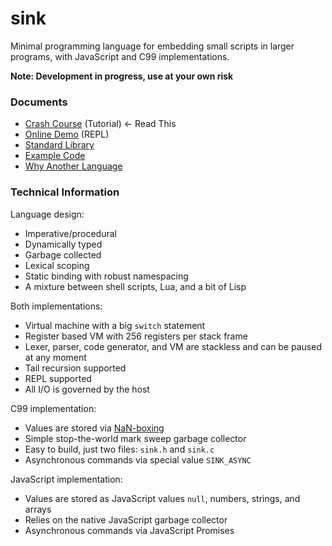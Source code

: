 
sink
====

Minimal programming language for embedding small scripts in larger programs, with JavaScript and C99
implementations.

**Note: Development in progress, use at your own risk**

### Documents

* [Crash Course](https://github.com/voidqk/sink/blob/master/docs/crash-course.md) (Tutorial)
  &larr; Read This
* [Online Demo](https://rawgit.com/voidqk/sink/master/src/repl.html) (REPL)
* [Standard Library](https://github.com/voidqk/sink/blob/master/docs/lib.md)
* [Example Code](https://github.com/voidqk/sink/blob/master/tests/0.sanity/sanity.sink)
* [Why Another Language](https://github.com/voidqk/sink/blob/master/docs/why.md)

### Technical Information

Language design:

* Imperative/procedural
* Dynamically typed
* Garbage collected
* Lexical scoping
* Static binding with robust namespacing
* A mixture between shell scripts, Lua, and a bit of Lisp

Both implementations:

* Virtual machine with a big `switch` statement
* Register based VM with 256 registers per stack frame
* Lexer, parser, code generator, and VM are stackless and can be paused at any moment
* Tail recursion supported
* REPL supported
* All I/O is governed by the host

C99 implementation:

* Values are stored via [NaN-boxing](http://syntheti.cc/article/nan-boxing/)
* Simple stop-the-world mark sweep garbage collector
* Easy to build, just two files: `sink.h` and `sink.c`
* Asynchronous commands via special value `SINK_ASYNC`

JavaScript implementation:

* Values are stored as JavaScript values `null`, numbers, strings, and arrays
* Relies on the native JavaScript garbage collector
* Asynchronous commands via JavaScript Promises
